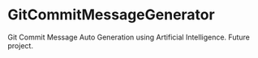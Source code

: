 # GitCommitMessageGenerator
Git Commit Message Auto Generation using Artificial Intelligence.
Future project.
